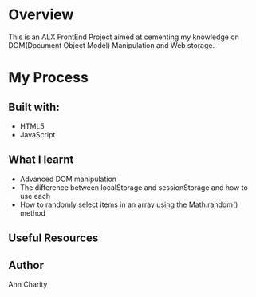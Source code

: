 # Overview
This is an ALX FrontEnd Project aimed at cementing my knowledge on DOM(Document Object Model) Manipulation and Web storage.

# My Process
## Built with:
- HTML5
- JavaScript

## What I learnt
- Advanced DOM manipulation
- The difference between localStorage and sessionStorage and how to use each
- How to randomly select items in an array using the Math.random() method

## Useful Resources

## Author
Ann Charity
